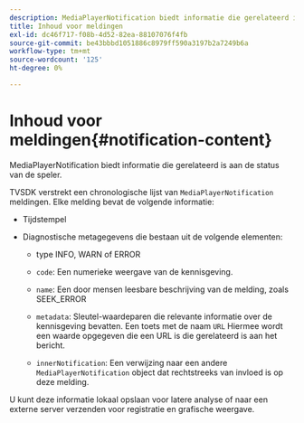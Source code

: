 ```yaml
---
description: MediaPlayerNotification biedt informatie die gerelateerd is aan de status van de speler.
title: Inhoud voor meldingen
exl-id: dc46f717-f08b-4d52-82ea-88107076f4fb
source-git-commit: be43bbbd1051886c8979ff590a3197b2a7249b6a
workflow-type: tm+mt
source-wordcount: '125'
ht-degree: 0%

---
```


# Inhoud voor meldingen{#notification-content}

MediaPlayerNotification biedt informatie die gerelateerd is aan de status van de speler.

TVSDK verstrekt een chronologische lijst van `MediaPlayerNotification` meldingen. Elke melding bevat de volgende informatie:

* Tijdstempel
* Diagnostische metagegevens die bestaan uit de volgende elementen:

   * type INFO, WARN of ERROR
   * `code`: Een numerieke weergave van de kennisgeving.
   * `name`: Een door mensen leesbare beschrijving van de melding, zoals SEEK_ERROR
   * `metadata`: Sleutel-waardeparen die relevante informatie over de kennisgeving bevatten. Een toets met de naam `URL` Hiermee wordt een waarde opgegeven die een URL is die gerelateerd is aan het bericht.

   * `innerNotification`: Een verwijzing naar een andere `MediaPlayerNotification` object dat rechtstreeks van invloed is op deze melding.

U kunt deze informatie lokaal opslaan voor latere analyse of naar een externe server verzenden voor registratie en grafische weergave.
